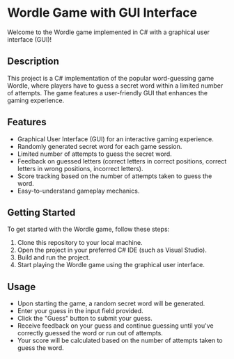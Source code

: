 # Wordle Game with GUI Interface

Welcome to the Wordle game implemented in C# with a graphical user interface (GUI)!

## Description

This project is a C# implementation of the popular word-guessing game Wordle, where players have to guess a secret word within a limited number of attempts. The game features a user-friendly GUI that enhances the gaming experience.

## Features

- Graphical User Interface (GUI) for an interactive gaming experience.
- Randomly generated secret word for each game session.
- Limited number of attempts to guess the secret word.
- Feedback on guessed letters (correct letters in correct positions, correct letters in wrong positions, incorrect letters).
- Score tracking based on the number of attempts taken to guess the word.
- Easy-to-understand gameplay mechanics.

## Getting Started

To get started with the Wordle game, follow these steps:

1. Clone this repository to your local machine.
2. Open the project in your preferred C# IDE (such as Visual Studio).
3. Build and run the project.
4. Start playing the Wordle game using the graphical user interface.

## Usage

- Upon starting the game, a random secret word will be generated.
- Enter your guess in the input field provided.
- Click the "Guess" button to submit your guess.
- Receive feedback on your guess and continue guessing until you've correctly guessed the word or run out of attempts.
- Your score will be calculated based on the number of attempts taken to guess the word.
